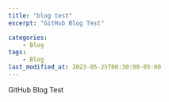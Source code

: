 ```yaml
---
title: "blog test"
excerpt: "GitHub Blog Test"

categories:
	- Blog
tags:
	- Blog
last_modified_at: 2023-05-25T00:30:00-05:00
---
```


GitHub Blog Test
